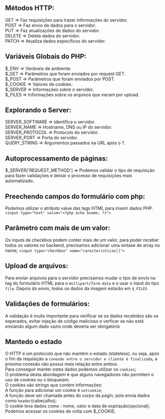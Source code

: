 ## Métodos HTTP:

GET => Faz requisições para trazer informações do servidor.<br>
POST => Faz envio de dados para o servidor.<br>
PUT => Faz atualizações de dados do servidor.<br>
DELETE => Deleta dados do servidor.<br>
PATCH => Atualiza dados específicos do servidor.<br>

## Variáveis Globais do PHP:

$_ENV => Variáveis de ambiente.<br>
$_GET => Parâmetros que foram enviados por request GET.<br>
$_POST => Parâmetros que foram enviados por POST.<br>
$_COOKIE => Valores de cookies.<br>
$_SERVER => Informações sobre o servidor.<br>
$_FILES => Informações sobre os arquivos que vieram por upload.<br>

## Explorando o Server:
SERVER_SOFTWARE => Identifica o servidor.<br>
SERVER_NAME => Hostname, DNS ou IP do servidor.<br>
SERVER_PROTOCOL => Protocolo do servidor.<br>
SERVER_PORT => Porta do servidor.<br>
QUERY_STRING => Argumentos passados na URL após o ?.<br>

## Autoprocessamento de páginas:
$_SERVER['REQUEST_METHOD'] => Podemos validar o tipo de requisição para fazer validações e deixar o processo de requisições mais automatizado.

## Preechendo campos do formulário com php:
Podemos utilizar o atributo value das tags HTML para inserir dados PHP.
``` <input type="text" value="<?php echo $nome; ?>"> ```

## Parâmetro com mais de um valor:
Os inputs de checkbox podem conter mais de um valor, para poder receber todos os valores no backend, precisamos adicionar uma sintaxe de array no name;
``` <input type="checkbox" name="caracteristicas[]"> ```

## Upload de arquivos:
Para enviar arquivos para o servidor precisamos mudar o tipo de envio na tag do formulário HTML para o ``` multipart/form-data ``` e o usar o input do tipo ``` file ```. Depois do envio, todos os dados da imagem estarão em ``` $_FILES ```

## Validações de formulários:
A validação é muito importante para verificar se os dados recebidos são os esperados, evitar injeção de código malicioso e verficar se não está enviando algum dado vazio onde deveria ser obrigatório

## Mantedo o estado
O HTTP é um protocolo que não mantém o estado (stateless), ou seja, após o fim da requisição a ``` conexão entre o servidor e cliente é finalizada ```, a próxima conexão não possui mais relação entre ambos. <br>
Para conseguir manter estes dados podemos utilizar os ``` cookies ```; <br>
O problema desta abordagem é que alguns navegadores não permitem o uso de cookies ou o bloqueiam. <br>
O cookies são strings que contém informações: <br>
A função para adicionar um cookie é ``` setcookie ```; <br>
A função deve ser chamada antes do corpo da págin, pois envia dados como ``` header ```(cabeçalho); <br>
O cookie leva dados como : nome, valor e data de expiração(opcional); <br>
Podemos acessar os cookies de volta com $_COOKIE;